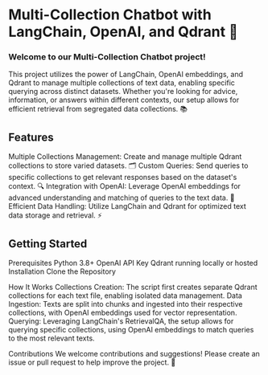 

# Multi-Collection Chatbot with LangChain, OpenAI, and Qdrant 🚀 
### Welcome to our Multi-Collection Chatbot project! 

This project utilizes the power of LangChain, OpenAI embeddings, and Qdrant to manage multiple collections of text data, enabling specific querying across distinct datasets. Whether you're looking for advice, information, or answers within different contexts, our setup allows for efficient retrieval from segregated data collections. 📚

## Features
Multiple Collections Management: Create and manage multiple Qdrant collections to store varied datasets. 🗂️
Custom Queries: Send queries to specific collections to get relevant responses based on the dataset's context. 🔍
Integration with OpenAI: Leverage OpenAI embeddings for advanced understanding and matching of queries to the text data. 🧠
Efficient Data Handling: Utilize LangChain and Qdrant for optimized text data storage and retrieval. ⚡

## Getting Started
Prerequisites
Python 3.8+
OpenAI API Key
Qdrant running locally or hosted
Installation
Clone the Repository


How It Works
Collections Creation: The script first creates separate Qdrant collections for each text file, enabling isolated data management.
Data Ingestion: Texts are split into chunks and ingested into their respective collections, with OpenAI embeddings used for vector representation.
Querying: Leveraging LangChain's RetrievalQA, the setup allows for querying specific collections, using OpenAI embeddings to match queries to the most relevant texts.


Contributions
We welcome contributions and suggestions! Please create an issue or pull request to help improve the project. 🤝
